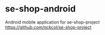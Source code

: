 # se-shop-android
Android mobile application for se-shop-project https://github.com/nckcol/se-shop-project
